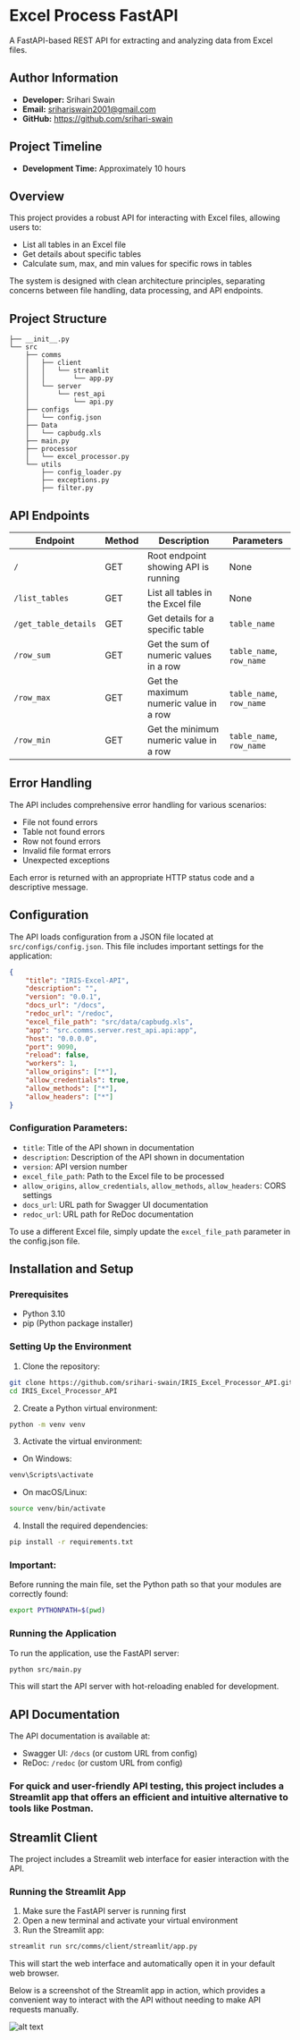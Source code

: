# Excel Process FastAPI
A FastAPI-based REST API for extracting and analyzing data from Excel files.

## Author Information
- **Developer:** Srihari Swain
- **Email:** srihariswain2001@gmail.com
- **GitHub:** https://github.com/srihari-swain

## Project Timeline
- **Development Time:** Approximately 10 hours

## Overview
This project provides a robust API for interacting with Excel files, allowing users to:
- List all tables in an Excel file
- Get details about specific tables
- Calculate sum, max, and min values for specific rows in tables

The system is designed with clean architecture principles, separating concerns between file handling, data processing, and API endpoints.

## Project Structure
```
├── __init__.py
└── src
    ├── comms
    │   ├── client
    │   │   └── streamlit
    │   │       └── app.py
    │   └── server
    │       └── rest_api
    │           └── api.py
    ├── configs
    │   └── config.json
    ├── Data
    │   └── capbudg.xls
    ├── main.py
    ├── processor
    │   └── excel_processor.py
    └── utils
        ├── config_loader.py
        ├── exceptions.py
        ├── filter.py
```

## API Endpoints

| Endpoint | Method | Description | Parameters |
|----------|--------|-------------|------------|
| `/` | GET | Root endpoint showing API is running | None |
| `/list_tables` | GET | List all tables in the Excel file | None |
| `/get_table_details` | GET | Get details for a specific table | `table_name` |
| `/row_sum` | GET | Get the sum of numeric values in a row | `table_name`, `row_name` |
| `/row_max` | GET | Get the maximum numeric value in a row | `table_name`, `row_name` |
| `/row_min` | GET | Get the minimum numeric value in a row | `table_name`, `row_name` |

## Error Handling
The API includes comprehensive error handling for various scenarios:
- File not found errors
- Table not found errors
- Row not found errors
- Invalid file format errors 
- Unexpected exceptions

Each error is returned with an appropriate HTTP status code and a descriptive message.

## Configuration
The API loads configuration from a JSON file located at `src/configs/config.json`. This file includes important settings for the application:

```json
{
    "title": "IRIS-Excel-API",
    "description": "",
    "version": "0.0.1",
    "docs_url": "/docs",
    "redoc_url": "/redoc",
    "excel_file_path": "src/data/capbudg.xls",
    "app": "src.comms.server.rest_api.api:app",
    "host": "0.0.0.0",
    "port": 9090,
    "reload": false,
    "workers": 1,
    "allow_origins": ["*"],
    "allow_credentials": true,
    "allow_methods": ["*"],
    "allow_headers": ["*"]
}
```

### Configuration Parameters:
- `title`: Title of the API shown in documentation
- `description`: Description of the API shown in documentation
- `version`: API version number
- `excel_file_path`: Path to the Excel file to be processed
- `allow_origins`, `allow_credentials`, `allow_methods`, `allow_headers`: CORS settings
- `docs_url`: URL path for Swagger UI documentation
- `redoc_url`: URL path for ReDoc documentation

To use a different Excel file, simply update the `excel_file_path` parameter in the config.json file.

## Installation and Setup

### Prerequisites
- Python 3.10
- pip (Python package installer)

### Setting Up the Environment
1. Clone the repository:
```bash
git clone https://github.com/srihari-swain/IRIS_Excel_Processor_API.git
cd IRIS_Excel_Processor_API
```

2. Create a Python virtual environment:
```bash
python -m venv venv
```

3. Activate the virtual environment:
- On Windows:
```bash
venv\Scripts\activate
```
- On macOS/Linux:
```bash
source venv/bin/activate
```

4. Install the required dependencies:
```bash
pip install -r requirements.txt
```
### Important:
Before running the main file, set the Python path so that your modules are correctly found:
```bash
export PYTHONPATH=$(pwd)

```

### Running the Application
To run the application, use the FastAPI server:
```bash
python src/main.py
```

This will start the API server with hot-reloading enabled for development.

## API Documentation
The API documentation is available at:
- Swagger UI: `/docs` (or custom URL from config)
- ReDoc: `/redoc` (or custom URL from config)

### For quick and user-friendly API testing, this project includes a Streamlit app that offers an efficient and intuitive alternative to tools like Postman.


## Streamlit Client
The project includes a Streamlit web interface for easier interaction with the API.

### Running the Streamlit App
1. Make sure the FastAPI server is running first
2. Open a new terminal and activate your virtual environment
3. Run the Streamlit app:
```bash
streamlit run src/comms/client/streamlit/app.py
```

This will start the web interface and automatically open it in your default web browser.





Below is a screenshot of the Streamlit app in action, which provides a convenient way to interact with the API without needing to make API requests manually.

![alt text](<Screenshot from 2025-05-10 19-58-13.png>)

